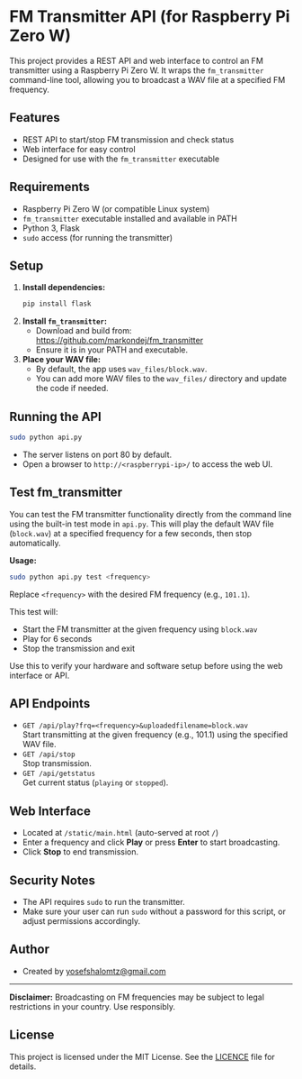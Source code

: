# FM Transmitter API (for Raspberry Pi Zero W)

This project provides a REST API and web interface to control an FM transmitter using a Raspberry Pi Zero W. It wraps the `fm_transmitter` command-line tool, allowing you to broadcast a WAV file at a specified FM frequency.

## Features
- REST API to start/stop FM transmission and check status
- Web interface for easy control
- Designed for use with the `fm_transmitter` executable

## Requirements
- Raspberry Pi Zero W (or compatible Linux system)
- `fm_transmitter` executable installed and available in PATH
- Python 3, Flask
- `sudo` access (for running the transmitter)

## Setup
1. **Install dependencies:**
   ```bash
   pip install flask
   ```
2. **Install `fm_transmitter`:**
   - Download and build from: https://github.com/markondej/fm_transmitter
   - Ensure it is in your PATH and executable.
3. **Place your WAV file:**
   - By default, the app uses `wav_files/block.wav`.
   - You can add more WAV files to the `wav_files/` directory and update the code if needed.

## Running the API
```bash
sudo python api.py
```
- The server listens on port 80 by default.
- Open a browser to `http://<raspberrypi-ip>/` to access the web UI.

## Test fm_transmitter

You can test the FM transmitter functionality directly from the command line using the built-in test mode in `api.py`. This will play the default WAV file (`block.wav`) at a specified frequency for a few seconds, then stop automatically.

**Usage:**
```bash
sudo python api.py test <frequency>
```
Replace `<frequency>` with the desired FM frequency (e.g., `101.1`).

This test will:
- Start the FM transmitter at the given frequency using `block.wav`
- Play for 6 seconds
- Stop the transmission and exit

Use this to verify your hardware and software setup before using the web interface or API.

## API Endpoints
- `GET /api/play?frq=<frequency>&uploadedfilename=block.wav`  
  Start transmitting at the given frequency (e.g., 101.1) using the specified WAV file.
- `GET /api/stop`  
  Stop transmission.
- `GET /api/getstatus`  
  Get current status (`playing` or `stopped`).

## Web Interface
- Located at `/static/main.html` (auto-served at root `/`)
- Enter a frequency and click **Play** or press **Enter** to start broadcasting.
- Click **Stop** to end transmission.

## Security Notes
- The API requires `sudo` to run the transmitter.
- Make sure your user can run `sudo` without a password for this script, or adjust permissions accordingly.

## Author
- Created by yosefshalomtz@gmail.com

---

**Disclaimer:** Broadcasting on FM frequencies may be subject to legal restrictions in your country. Use responsibly.

## License

This project is licensed under the MIT License. See the [LICENCE](./LICENCE) file for details.
